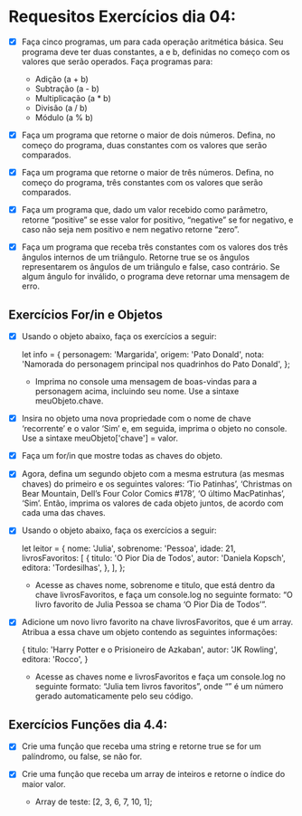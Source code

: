 # Requesitos Exercícios dia 04:

- [X] Faça cinco programas, um para cada operação aritmética básica. Seu programa deve ter duas constantes, a e b, definidas no começo com os valores que serão operados. Faça programas para:

    - Adição (a + b)
    - Subtração (a - b)
    - Multiplicação (a * b)
    - Divisão (a / b)
    - Módulo (a % b)

- [X] Faça um programa que retorne o maior de dois números. Defina, no começo do programa, duas constantes com os valores que serão comparados.

- [X] Faça um programa que retorne o maior de três números. Defina, no começo do programa, três constantes com os valores que serão comparados.

- [X] Faça um programa que, dado um valor recebido como parâmetro, retorne “positive” se esse valor for positivo, “negative” se for negativo, e caso não seja nem positivo e nem negativo retorne “zero”.

- [X] Faça um programa que receba três constantes com os valores dos três ângulos internos de um triângulo. Retorne true se os ângulos representarem os ângulos de um triângulo e false, caso contrário. Se algum ângulo for inválido, o programa deve retornar uma mensagem de erro.

## Exercícios For/in e Objetos

- [X] Usando o objeto abaixo, faça os exercícios a seguir:

    let info = {
        personagem: 'Margarida',
        origem: 'Pato Donald',
        nota: 'Namorada do personagem principal nos quadrinhos do Pato Donald',
    };

    - Imprima no console uma mensagem de boas-vindas para a personagem acima, incluindo seu nome. Use a sintaxe meuObjeto.chave.

- [X] Insira no objeto uma nova propriedade com o nome de chave ‘recorrente’ e o valor ‘Sim’ e, em seguida, imprima o objeto no console. Use a sintaxe meuObjeto['chave'] = valor. 

- [X] Faça um for/in que mostre todas as chaves do objeto. 

- [X] Agora, defina um segundo objeto com a mesma estrutura (as mesmas chaves) do primeiro e os seguintes valores: ‘Tio Patinhas’, ‘Christmas on Bear Mountain, Dell’s Four Color Comics #178’, ‘O último MacPatinhas’, ‘Sim’. Então, imprima os valores de cada objeto juntos, de acordo com cada uma das chaves. 

- [X] Usando o objeto abaixo, faça os exercícios a seguir:

    let leitor = {
        nome: 'Julia',
        sobrenome: 'Pessoa',
        idade: 21,
        livrosFavoritos: [
            {
                titulo: 'O Pior Dia de Todos',
                autor: 'Daniela Kopsch',
                editora: 'Tordesilhas',
            },
        ],
    };

    - Acesse as chaves nome, sobrenome e titulo, que está dentro da chave livrosFavoritos, e faça um console.log no seguinte formato: “O livro favorito de Julia Pessoa se chama ‘O Pior Dia de Todos’”.

- [X] Adicione um novo livro favorito na chave livrosFavoritos, que é um array. Atribua a essa chave um objeto contendo as seguintes informações:

    {
        titulo: 'Harry Potter e o Prisioneiro de Azkaban',
        autor: 'JK Rowling',
        editora: 'Rocco',
    }

    - Acesse as chaves nome e livrosFavoritos e faça um console.log no seguinte formato: “Julia tem <quantidade> livros favoritos”, onde “<quantidade>” é um número gerado automaticamente pelo seu código.

## Exercícios Funções dia 4.4:

- [X] Crie uma função que receba uma string e retorne true se for um palíndromo, ou false, se não for.

- [X] Crie uma função que receba um array de inteiros e retorne o índice do maior valor.

    - Array de teste: [2, 3, 6, 7, 10, 1];